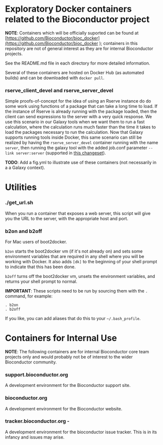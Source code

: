 # Exploratory Docker containers related to the Bioconductor project


**NOTE**: Containers which will be officially suported can be found at
[https://github.com/Bioconductor/bioc_docker](https://github.com/Bioconductor/bioc_docker
); containers in this repository are not of general interest as they
are for internal Bioconductor projects.

See the README.md file in each directory for more detailed information.

Several of these containers are hosted on Docker Hub (as automated builds)
and can be downloaded with `docker pull`.



### rserve_client_devel and rserve_server_devel

Simple proofs-of-concept for the idea of using an Rserve instance do do some work 
using functions of a package that can take a long time to load. If the instance of
Rserve is already running with the package loaded, then the client can 
send expressions to the server with a very quick response. We use this scenario
in our Galaxy tools when we want them to run a fast calculation, where
the calculation runs much faster than the time it takes to load the packages
necessary to run the calculation. Now that Galaxy supports running tools
inside Docker, this same scenario can still be realized by having the
`rserve_server_devel` container running with the name `server`, then
running the galaxy tool with the added job.conf parameter
`--link server:server` 
(supported in [this changeset](https://bitbucket.org/galaxy/galaxy-central/commits/ebceda0721f3f3215447c19f94525f06f164afd1)).

**TODO**: Add a fig.yml to illustrate use of these containers
(not necessarily in a a Galaxy context).

# Utilities

### ./get_url.sh

When you run a container that exposes a web server, this script will give
you the URL to the server, with the appropriate host and port.

### b2on and b2off

For Mac users of boot2docker.

`b2on` starts the boot2docker vm (if it's not
already on) and sets some environment variables that are required in any shell
where you will be working with Docker. It also adds `[dk]` to the beginning
of your shell prompt to indicate that this has been done.

`b2off` turns off the boot2docker vm, unsets the environment variables,
and returns your shell prompt to normal.

**IMPORTANT**: These scripts need to be run by sourcing them with the `.` command, for example:

    . b2on
    . b2off

If you like, you can add aliases that do this to your `~/.bash_profile`.



# Containers for Internal Use

**NOTE**: The following containers are for internal Bioconductor core team
projects only and would probably not be of interest to the wider Bioconductor 
community.

### support.bioconductor.org

A development environment for the Bioconductor support site.

### bioconductor.org

A development environment for the Bioconductor website.

### tracker.bioconductor.org - 

A development environment for the bioconductor issue tracker. This is in its infancy
and issues may arise.


